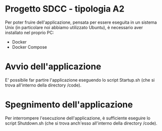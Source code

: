 # Progetto SDCC - tipologia A2
Per poter fruire dell'applicazione, pensata per essere eseguita in un sistema Unix (in particolare noi abbiamo utilizzato Ubuntu), è necessario aver installato nel proprio PC:
- Docker
- Docker Compose

# Avvio dell'applicazione
E' possibile far partire l'applicazione eseguendo lo script Startup.sh (che si trova all'interno della directory /code).

# Spegnimento dell'applicazione
Per interrompere l'esecuzione dell'applicazione, è sufficiente eseguire lo script Shutdown.sh (che si trova anch'esso all'interno della directory /code).